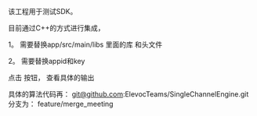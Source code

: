 该工程用于测试SDK。

目前通过C++的方式进行集成，

1。 需要替换app/src/main/libs 里面的库 和头文件

2。 需要替换appid和key

点击 按钮， 查看具体的输出

具体的算法代码再： git@github.com:ElevocTeams/SingleChannelEngine.git 分支为： feature/merge_meeting